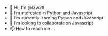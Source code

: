 - 👋 Hi, I’m @l3w20
- 👀 I’m interested in Python and Javascript
- 🌱 I’m currently learning Python and Javascript
- 💞️ I’m looking to collaborate on Javascript
- 📫 How to reach me ...

<!---
l3w20/l3w20 is a ✨ special ✨ repository because its `README.md` (this file) appears on your GitHub profile.
You can click the Preview link to take a look at your changes.
--->
